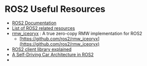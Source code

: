 # ROS2 Useful Resources

* [ROS2 Documentation](https://index.ros.org/doc/ros2/)   
* [List of ROS2 related resources](https://fkromer.github.io/awesome-ros2/)   
* [rmw_iceoryx](https://roscon.ros.org/2019/talks/roscon2019_truezerocopy.pdf) : A true zero-copy RMW implementation for ROS2   
  *  [https://github.com/ros2/rmw_iceoryx](https://github.com/ros2/rmw_iceoryx)    
* [ROS2 client library explained](https://roscon.ros.org/2016/presentations/ROSCon%202016%20-%20ROS%202%20Update.pdf)    
* [A Self-Driving Car Architecture in ROS2](https://sci-hub.se/10.1109/SAUPEC/RobMech/PRASA48453.2020.9041020)   
* 

